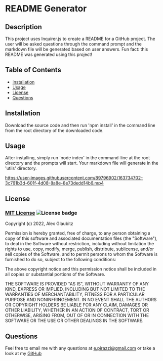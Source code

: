 # README Generator

## Description
This project uses Inquirer.js to create a README for a GitHub project. The user will be asked questions through the command prompt and the markdown file will be generated based on user answers. Fun fact: this README was generated using this project!

 ## Table of Contents
- [Installation](#installation)
- [Usage](#usage)
- [License](#license)
- [Questions](#questions)

## Installation
Download the source code and then run 'npm install' in the command line from the root directory of the downloaded code.

## Usage
After installing, simply run 'node index' in the command-line at the root directory and the prompts will start. Your markdown file will generate in the 'utils' directory.

https://user-images.githubusercontent.com/89796902/163734702-3c761b3d-601f-4d08-8a8e-8e73dedd14b6.mp4


## License

### [MIT License](https://en.wikipedia.org/wiki/MIT_License) ![License badge](https://img.shields.io/badge/license-MIT-green)

Copyright (c) 2022, Alex Glaubitz

Permission is hereby granted, free of charge, to any person obtaining a copy
of this software and associated documentation files (the "Software"), to deal
in the Software without restriction, including without limitation the rights
to use, copy, modify, merge, publish, distribute, sublicense, and/or sell
copies of the Software, and to permit persons to whom the Software is
furnished to do so, subject to the following conditions:

The above copyright notice and this permission notice shall be included in all
copies or substantial portions of the Software.

THE SOFTWARE IS PROVIDED "AS IS", WITHOUT WARRANTY OF ANY KIND, EXPRESS OR
IMPLIED, INCLUDING BUT NOT LIMITED TO THE WARRANTIES OF MERCHANTABILITY,
FITNESS FOR A PARTICULAR PURPOSE AND NONINFRINGEMENT. IN NO EVENT SHALL THE
AUTHORS OR COPYRIGHT HOLDERS BE LIABLE FOR ANY CLAIM, DAMAGES OR OTHER
LIABILITY, WHETHER IN AN ACTION OF CONTRACT, TORT OR OTHERWISE, ARISING FROM,
OUT OF OR IN CONNECTION WITH THE SOFTWARE OR THE USE OR OTHER DEALINGS IN THE
SOFTWARE.




## Questions
Feel free to email me with any questions at e.pirazzi@gmail.com or take a look at my [GitHub](https://github.com/Qlaub)

